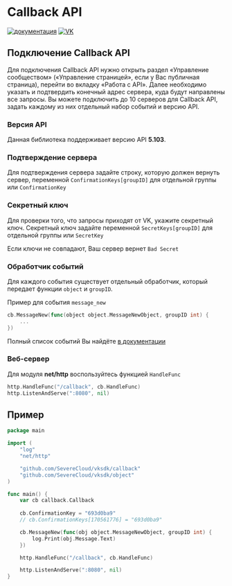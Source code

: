 # Callback API

[![документация](https://godoc.org/github.com/SevereCloud/vksdk/errors?status.svg)](http://godoc.org/github.com/SevereCloud/vksdk/callback)
[![VK](https://img.shields.io/badge/developers-%234a76a8.svg?logo=VK&logoColor=white)](https://vk.com/dev/callback_api)

## Подключение Callback API

Для подключения Callback API нужно открыть раздел «Управление сообществом» («Управление страницей», если у Вас публичная страница), перейти во вкладку «Работа с API». 
Далее необходимо указать и подтвердить конечный адрес сервера, куда будут направлены все запросы. Вы можете подключить до 10 серверов для Callback API, задать каждому из них отдельный набор событий и версию API.

### Версия API

Данная библиотека поддерживает версию API **5.103**.

### Подтверждение сервера

Для подтверждения сервера задайте строку, которую должен вернуть сервер, переменной `ConfirmationKeys[groupID]` для отдельной группы или `ConfirmationKey`

### Секретный ключ

Для проверки того, что запросы приходят от VK, укажите секретный ключ. Cекретный ключ задайте переменной `SecretKeys[groupID]` для отдельной группы или `SecretKey`

Если ключи не совпадают, Ваш сервер вернет `Bad Secret`

### Обработчик событий

Для каждого события существует отдельный обработчик, который передает функции `object` и `groupID`.

Пример для события `message_new`

```go
cb.MessageNew(func(object object.MessageNewObject, groupID int) {
	...
})
```

Полный список событий Вы найдёте [в документации](https://vk.com/dev/groups_events)

### Веб-сервер

Для модуля **net/http** воспользуйтесь функцией `HandleFunc`

```go
http.HandleFunc("/callback", cb.HandleFunc)
http.ListenAndServe(":8080", nil)
```

## Пример

```go
package main

import (
	"log"
	"net/http"

	"github.com/SevereCloud/vksdk/callback"
	"github.com/SevereCloud/vksdk/object"
)

func main() {
	var cb callback.Callback
	
	cb.ConfirmationKey = "693d0ba9"
	// cb.ConfirmationKeys[170561776] = "693d0ba9"

	cb.MessageNew(func(obj object.MessageNewObject, groupID int) {
		log.Print(obj.Message.Text)
	})

	http.HandleFunc("/callback", cb.HandleFunc)

	http.ListenAndServe(":8080", nil)
}
```
